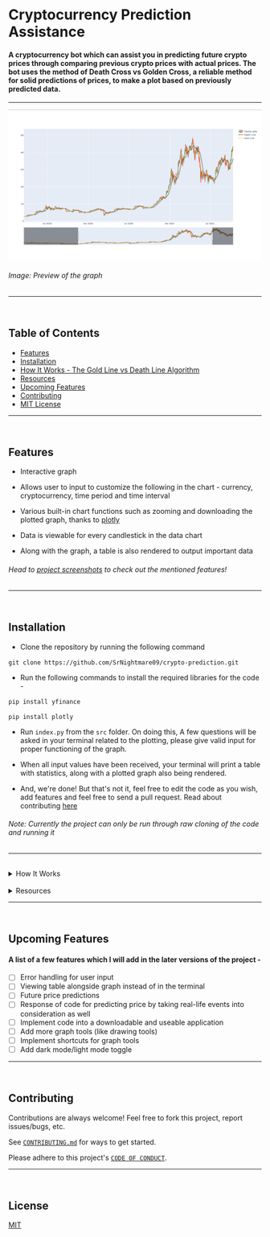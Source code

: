 # Cryptocurrency Prediction Assistance

#### A cryptocurrency bot which can assist you in predicting future crypto prices through comparing previous crypto prices with actual prices. The bot uses the method of Death Cross vs Golden Cross, a reliable method for solid predictions of prices, to make a plot based on previously predicted data.

---
<img src = "/screenshots/graph.png">

###### *Image: Preview of the graph*

---

<br>

## Table of Contents

- [Features](https://github.com/SrNightmare09/crypto-prediction#features)
- [Installation](https://github.com/SrNightmare09/crypto-prediction#installation)
- [How It Works - The Gold Line vs Death Line Algorithm](https://github.com/SrNightmare09/crypto-prediction#how-it-works---the-gold-line-vs-death-line-algorithm)
- [Resources](https://github.com/SrNightmare09/crypto-prediction#resources)
- [Upcoming Features](https://github.com/SrNightmare09/crypto-prediction#upcoming-features)
- [Contributing](https://github.com/SrNightmare09/crypto-prediction#contributing)
- [MIT License](https://github.com/SrNightmare09/crypto-prediction#license)

---

<br>

## Features

- Interactive graph

- Allows user to input to customize the following in the chart - currency, cryptocurrency, time period and time interval

-  Various built-in chart functions such as zooming and downloading the plotted graph, thanks to [plotly](https://plotly.com/python/getting-started/#:~:text=The%20plotly%20Python%20library%20is,3%2Ddimensional%20use%2Dcases.)

- Data is viewable for every candlestick in the data chart

- Along with the graph, a table is also rendered to output important data

###### *Head to [project screenshots](/screenshots) to check out the mentioned features!*

---

<br>

## Installation

- Clone the repository by running the following command

```
git clone https://github.com/SrNightmare09/crypto-prediction.git
```

- Run the following commands to install the required libraries for the code - 

```
pip install yfinance
```

```
pip install plotly
```

- Run `index.py` from the `src` folder. On doing this, A few questions will be asked in your terminal related to the plotting, please give valid input for proper functioning of the graph.

- When all input values have been received, your terminal will print a table with statistics, along with a plotted graph also being rendered.
 
- And, we're done! But that's not it, feel free to edit the code as you wish, add features and feel free to send a pull request. Read about contributing [here](CONTRIBUTING.md)

###### *Note: Currently the project can only be run through raw cloning of the code and running it*

---

<br>

<details>
 <summary>How It Works</summary>

## How It Works - The Gold Line vs Death Line Algorithm

- The program receives data of the chosen cryptocurrency from Yahoo! finance, from which it creates a chart based on the original prices of the cryptocurrency. 

- The moving average of 5 days (MA₅) is taken and then plotted in the graph as the 'Gold Line', where 

```
MA₅ = (MA₁ + MA₂ + MA₃ + MA₄ + MA₅) / 5
```

- Another moving average, this time for 20 days (MA₂₀), is plotted in the graph as the 'Death Line', where

```
MA₂₀ = (MA₁ + MA₂ + MA₃ + MA₄ ... MA₂₀) / 20
```

- The graph helps detecting bullish and bearish trends, i.e., helps determine when you should buy or sell. It is explained in the following points.

- The graph tries to catch a global trend, over which a short-term 'Gold Line' and a long-term 'Black Line' is plotted

- The Gold Line will always be more accurate with the prices as it is a short-term moving average compared to the Death Line, which is a long-term moving average

- Two situations will always be visible in the graph - Death Line being higher than the Gold Line and vice-versa; both these situations will help us make decisions for either buying or selling

- When the Death line crosses the Gold line and gets higher in the graph, it indicates a bearish moving average in the future market. This situation is known as the Death Cross and it is the perfect time for selling
 
 <img src = /screenshots/charts/selling_point.png>

- When the Gold line crosses the Death line and gets higher in the graph, it indicates a bullish moving average in the future market. This situation is known as the Golden Cross and it is the perfect time for buying

<img src = /screenshots/charts/buying_point.png>

###### *Read more about Death Cross and Golden Cross [here](https://academy.binance.com/en/articles/golden-cross-and-death-cross-explained)*

---

</details>

<br>

<details>
    <summary>Resources</summary>

## Resources

#### Here is a list of resources which helped me, both - the libraries I used and the sources which helped me for the understanding of the algorithm

> Libraries used
> - [Yahoo! Finance](https://pypi.org/project/yfinance/)
> - [Plotly](https://plotly.com/python/getting-started/#:~:text=The%20plotly%20Python%20library%20is,3%2Ddimensional%20use%2Dcases.)

> Sources for understanding the algorithm
> - [Binance - Golden Cross and Death Cross Explained](https://academy.binance.com/en/articles/golden-cross-and-death-cross-explained)
> - [YouTube - Golden Cross Explained: Why most traders get it wrong (and how it really works)](https://www.youtube.com/watch?v=6mckJdktXkc)
> - [YouTube - 15 min Crypto Trading Strategy Golden Cross Tested 100 times](https://www.youtube.com/watch?v=Iw5sHVlSzaE)

I would like to thank for the availibility of these resources as the project would not have been in existence without them!

</details>

---

<br>

## Upcoming Features

#### A list of a few features which I will add in the later versions of the project - 

- [ ] Error handling for user input
- [ ] Viewing table alongside graph instead of in the terminal
- [ ] Future price predictions
- [ ] Response of code for predicting price by taking real-life events into consideration as well
- [ ] Implement code into a downloadable and useable application
- [ ] Add more graph tools (like drawing tools)
- [ ] Implement shortcuts for graph tools
- [ ] Add dark mode/light mode toggle

---

<br>

## Contributing

Contributions are always welcome! Feel free to fork this project, report issues/bugs, etc.

See <a href = "CONTRIBUTING.md">`CONTRIBUTING.md`</a> for ways to get started.

Please adhere to this project's <a href = "CODE_OF_CONDUCT.md">`CODE OF CONDUCT`</a>.

---

<br>

## License

[MIT](LICENSE)  
